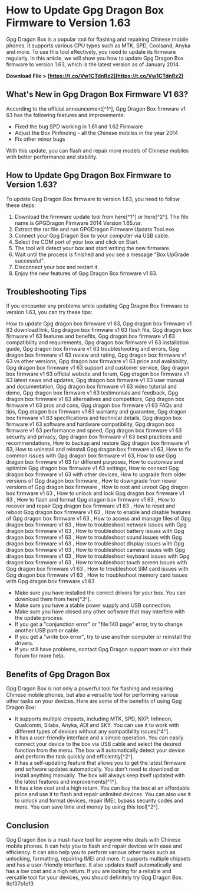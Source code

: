 # How to Update Gpg Dragon Box Firmware to Version 1.63
 
Gpg Dragon Box is a popular tool for flashing and repairing Chinese mobile phones. It supports various CPU types such as MTK, SPD, Coolsand, Anyka and more. To use this tool effectively, you need to update its firmware regularly. In this article, we will show you how to update Gpg Dragon Box firmware to version 1.63, which is the latest version as of January 2014.
 
**Download File &gt; [https://t.co/Vw1CTdnRz2](https://t.co/Vw1CTdnRz2)**


 
## What's New in Gpg Dragon Box Firmware V1 63?
 
According to the official announcement[^1^], Gpg Dragon Box firmware v1 63 has the following features and improvements:
 
- Fixed the bug SPD working in 1.61 and 1.62 Firmware
- Adjust the Box Pinfinding - all the Chinese mobiles in the year 2014
- Fix other minor bugs

With this update, you can flash and repair more models of Chinese mobiles with better performance and stability.
 
## How to Update Gpg Dragon Box Firmware to Version 1.63?
 
To update Gpg Dragon Box firmware to version 1.63, you need to follow these steps:

1. Download the firmware update tool from here[^1^] or here[^2^]. The file name is GPGDragon Firmware 2014 Version 1.65.rar.
2. Extract the rar file and run GPGDragon Firmware Updata Tool.exe.
3. Connect your Gpg Dragon Box to your computer via USB cable.
4. Select the COM port of your box and click on Start.
5. The tool will detect your box and start writing the new firmware.
6. Wait until the process is finished and you see a message "Box UpGrade successful".
7. Disconnect your box and restart it.
8. Enjoy the new features of Gpg Dragon Box firmware v1 63.

## Troubleshooting Tips
 
If you encounter any problems while updating Gpg Dragon Box firmware to version 1.63, you can try these tips:
 
How to update Gpg dragon box firmware v1 63,  Gpg dragon box firmware v1 63 download link,  Gpg dragon box firmware v1 63 flash file,  Gpg dragon box firmware v1 63 features and benefits,  Gpg dragon box firmware v1 63 compatibility and requirements,  Gpg dragon box firmware v1 63 installation guide,  Gpg dragon box firmware v1 63 troubleshooting and errors,  Gpg dragon box firmware v1 63 review and rating,  Gpg dragon box firmware v1 63 vs other versions,  Gpg dragon box firmware v1 63 price and availability,  Gpg dragon box firmware v1 63 support and customer service,  Gpg dragon box firmware v1 63 official website and forum,  Gpg dragon box firmware v1 63 latest news and updates,  Gpg dragon box firmware v1 63 user manual and documentation,  Gpg dragon box firmware v1 63 video tutorial and demo,  Gpg dragon box firmware v1 63 testimonials and feedback,  Gpg dragon box firmware v1 63 alternatives and competitors,  Gpg dragon box firmware v1 63 pros and cons,  Gpg dragon box firmware v1 63 FAQs and tips,  Gpg dragon box firmware v1 63 warranty and guarantee,  Gpg dragon box firmware v1 63 specifications and technical details,  Gpg dragon box firmware v1 63 software and hardware compatibility,  Gpg dragon box firmware v1 63 performance and speed,  Gpg dragon box firmware v1 63 security and privacy,  Gpg dragon box firmware v1 63 best practices and recommendations,  How to backup and restore Gpg dragon box firmware v1 63,  How to uninstall and reinstall Gpg dragon box firmware v1 63,  How to fix common issues with Gpg dragon box firmware v1 63,  How to use Gpg dragon box firmware v1 63 for different purposes,  How to customize and optimize Gpg dragon box firmware v1 63 settings,  How to connect Gpg dragon box firmware v1 63 with other devices,  How to upgrade from older versions of Gpg dragon box firmware ,  How to downgrade from newer versions of Gpg dragon box firmware ,  How to root and unroot Gpg dragon box firmware v1 63 ,  How to unlock and lock Gpg dragon box firmware v1 63 ,  How to flash and format Gpg dragon box firmware v1 63 ,  How to recover and repair Gpg dragon box firmware v1 63 ,  How to reset and reboot Gpg dragon box firmware v1 63 ,  How to enable and disable features of Gpg dragon box firmware v1 63 ,  How to access and manage files of Gpg dragon box firmware v1 63 ,  How to troubleshoot network issues with Gpg dragon box firmware v1 63 ,  How to troubleshoot battery issues with Gpg dragon box firmware v1 63 ,  How to troubleshoot sound issues with Gpg dragon box firmware v1 63 ,  How to troubleshoot display issues with Gpg dragon box firmware v1 63 ,  How to troubleshoot camera issues with Gpg dragon box firmware v1 63 ,  How to troubleshoot keyboard issues with Gpg dragon box firmware v1 63 ,  How to troubleshoot touch screen issues with Gpg dragon box firmware v1 63 ,  How to troubleshoot SIM card issues with Gpg dragon box firmware v1 63 ,  How to troubleshoot memory card issues with Gpg dragon box firmware v1 63

- Make sure you have installed the correct drivers for your box. You can download them from here[^3^].
- Make sure you have a stable power supply and USB connection.
- Make sure you have closed any other software that may interfere with the update process.
- If you get a "conjunction error" or "file:140 page" error, try to change another USB port or cable.
- If you get a "write box error", try to use another computer or reinstall the drivers.
- If you still have problems, contact Gpg Dragon support team or visit their forum for more help.

## Benefits of Gpg Dragon Box
 
Gpg Dragon Box is not only a powerful tool for flashing and repairing Chinese mobile phones, but also a versatile tool for performing various other tasks on your devices. Here are some of the benefits of using Gpg Dragon Box:

- It supports multiple chipsets, including MTK, SPD, NXP, Infineon, Qualcomm, Silabs, Anyka, ADI and SKY. You can use it to work with different types of devices without any compatibility issues[^4^] .
- It has a user-friendly interface and a simple operation. You can easily connect your device to the box via USB cable and select the desired function from the menu. The box will automatically detect your device and perform the task quickly and efficiently[^2^].
- It has a self-updating feature that allows you to get the latest firmware and software updates automatically. You don't need to download or install anything manually. The box will always keep itself updated with the latest features and improvements[^1^].
- It has a low cost and a high return. You can buy the box at an affordable price and use it to flash and repair unlimited devices. You can also use it to unlock and format devices, repair IMEI, bypass security codes and more. You can save time and money by using this tool[^2^].

## Conclusion
 
Gpg Dragon Box is a must-have tool for anyone who deals with Chinese mobile phones. It can help you to flash and repair devices with ease and efficiency. It can also help you to perform various other tasks such as unlocking, formatting, repairing IMEI and more. It supports multiple chipsets and has a user-friendly interface. It also updates itself automatically and has a low cost and a high return. If you are looking for a reliable and versatile tool for your devices, you should definitely try Gpg Dragon Box.
 8cf37b1e13
 
